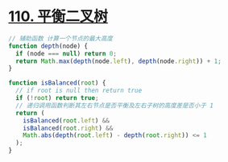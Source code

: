 # [110. 平衡二叉树](https://leetcode-cn.com/problems/balanced-binary-tree/)

```js
// 辅助函数 计算一个节点的最大高度
function depth(node) {
  if (node === null) return 0;
  return Math.max(depth(node.left), depth(node.right)) + 1;
}

function isBalanced(root) {
  // if root is null then return true
  if (!root) return true;
  // 递归调用函数判断其左右节点是否平衡及左右子树的高度差是否小于 1
  return (
    isBalanced(root.left) &&
    isBalanced(root.right) &&
    Math.abs(depth(root.left) - depth(root.right)) <= 1
  );
}
```
